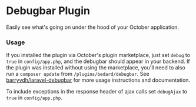 # Debugbar Plugin

Easily see what's going on under the hood of your October application.

### Usage

If you installed the plugin via October's plugin marketplace, just set ```debug``` to ```true``` in ```config/app.php```, and the debugbar should appear in your backend. If the plugin was installed without using the marketplace, you'll need to also run a ```composer update``` from ```/plugins/bedard/debugbar```. See [barryvdh/laravel-debugbar](https://github.com/barryvdh/laravel-debugbar) for more usage instructions and documentation. 

To include exceptions in the response header of ajax calls set ```debugAjax``` to ```true``` in ```config/app.php```.